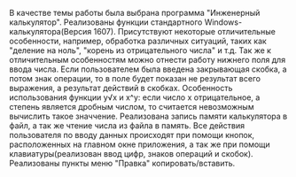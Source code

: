 В качестве темы работы была выбрана программа "Инженерный калькулятор". Реализованы функции стандартного Windows-калькулятора(Версия 1607). Присутствуют некоторые отличительные особенности, например, обработка различных ситуаций, таких как "деление на ноль", "корень из отрицательного числа" и т.д. Так же к отличительным особенностям можно отнести работу нижнего поля для ввода числа. Если пользователем была введена закрывающая скобка, а потом знак операции, то в поле будет показан не результат всего выражения, а результат действий в скобках. Особенность использования функции y√x и x^y: если число x отрицательное, а степень является дробным числом, то считается невозможным вычислить такое значчение. Реализована запись памяти калькулятора в файл, а так же чтение числа из файла в память. Все действия пользователя по вводу данных происходят при помощи кнопок, расположенных на главном окне приложения, а так же при помощи клавиатуры(реализован ввод цифр, знаков операций и скобок). Реализованы пункты меню "Правка" копировать/вставить.

